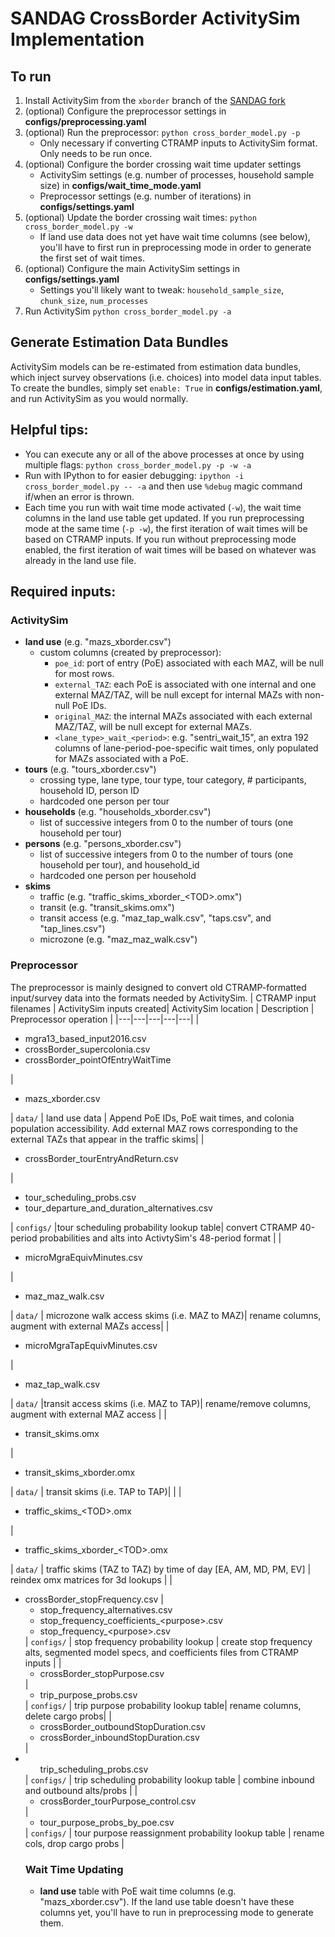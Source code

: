 # SANDAG CrossBorder ActivitySim Implementation

## To run
1. Install ActivitySim from the `xborder` branch of the [SANDAG fork](https://github.com/SANDAG/activitysim/tree/xborder)
2. (optional) Configure the preprocessor settings in **configs/preprocessing.yaml**
3. (optional) Run the preprocessor: `python cross_border_model.py -p`
      - Only necessary if converting CTRAMP inputs to ActivitySim format. Only needs to be run once.
4. (optional) Configure the border crossing wait time updater settings
      - ActivitySim settings (e.g. number of processes, household sample size) in **configs/wait_time_mode.yaml**
      - Preprocessor settings (e.g. number of iterations) in **configs/settings.yaml**
5. (optional) Update the border crossing wait times: `python cross_border_model.py -w`
      - If land use data does not yet have wait time columns (see below), you'll have to first run in preprocessing mode in order to generate the first set of wait times.
6. (optional) Configure the main ActivitySim settings in **configs/settings.yaml**
      - Settings you'll likely want to tweak: `household_sample_size`, `chunk_size`, `num_processes`
7. Run ActivitySim `python cross_border_model.py -a`

## Generate Estimation Data Bundles
ActivitySim models can be re-estimated from estimation data bundles, which inject survey observations (i.e. choices) into model data input tables. To create the bundles, simply set `enable: True` in **configs/estimation.yaml**, and run ActivitySim as you would normally. 


## Helpful tips:
- You can execute any or all of the above processes at once by using multiple flags: `python cross_border_model.py -p -w -a`
- Run with IPython to for easier debugging: `ipython -i cross_border_model.py -- -a` and then use `%debug` magic command if/when an error is thrown.
- Each time you run with wait time mode activated (`-w`), the wait time columns in the land use table get updated. If you run preprocessing mode at the same time (`-p -w`), the first iteration of wait times will be based on CTRAMP inputs. If you run without preprocessing mode enabled, the first iteration of wait times will be based on whatever was already in the land use file.

## Required inputs:

### ActivitySim
 - **land use** (e.g. "mazs_xborder.csv")
    - custom columns (created by preprocessor):
       - `poe_id`: port of entry (PoE) associated with each MAZ, will be null for most rows.
       - `external_TAZ`: each PoE is associated with one internal and one external MAZ/TAZ, will be null except for internal MAZs with non-null PoE IDs.
       - `original_MAZ`: the internal MAZs associated with each external MAZ/TAZ, will be null except for external MAZs.
       - `<lane_type>_wait_<period>`: e.g. "sentri\_wait\_15", an extra 192 columns of lane-period-poe-specific wait times, only populated for MAZs associated with a PoE.
 - **tours** (e.g. "tours_xborder.csv")
    - crossing type, lane type, tour type, tour category, # participants, household ID, person ID
    - hardcoded one person per tour
 - **households** (e.g. "households_xborder.csv")
   - list of successive integers from 0 to the number of tours (one household per tour)
 - **persons** (e.g. "persons_xborder.csv")
    - list of successive integers from 0 to the number of tours (one household per tour), and household_id
    - hardcoded one person per household
 - **skims**
    - traffic (e.g. "traffic_skims_xborder_\<TOD\>.omx")
    - transit (e.g. "transit_skims.omx")
    - transit access (e.g. "maz_tap_walk.csv", "taps.csv", and "tap_lines.csv")
    - microzone (e.g. "maz_maz_walk.csv")

### Preprocessor
The preprocessor is mainly designed to convert old CTRAMP-formatted input/survey data into the formats needed by ActivitySim. 
| CTRAMP input filenames | ActivitySim inputs created| ActivitySim location | Description | Preprocessor operation |
|---|---|---|---|---|
| <ul><li>mgra13_based_input2016.csv</li><li>crossBorder_supercolonia.csv</li><li>crossBorder_pointOfEntryWaitTime</li></ul>  | <ul><li>mazs_xborder.csv</ul></li>  | `data/` | land use data | Append PoE IDs, PoE wait times, and colonia population accessibility. Add external MAZ rows corresponding to the external TAZs that appear in the traffic skims|
| <ul><li>crossBorder_tourEntryAndReturn.csv</ul></li> | <ul><li>tour_scheduling_probs.csv</li><li>tour_departure_and_duration_alternatives.csv</li></ul> | `configs/` |tour scheduling probability lookup table| convert CTRAMP 40-period probabilities and alts into ActivtySim's 48-period format |
|<ul><li>microMgraEquivMinutes.csv </li></ul>| <ul><li>maz_maz_walk.csv</li></ul>| `data/` | microzone walk access skims (i.e. MAZ to MAZ)| rename columns, augment with external MAZs access|
|<ul><li>microMgraTapEquivMinutes.csv</li></ul>| <ul><li>maz_tap_walk.csv</li></ul>| `data/` |transit access skims (i.e. MAZ to TAP)| rename/remove columns, augment with external MAZ access |
| <ul><li>transit_skims.omx </li></ul>| <ul><li>transit_skims_xborder.omx</li></ul>| `data/` | transit skims (i.e. TAP to TAP)|  |
| <ul><li>traffic_skims_\<TOD\>.omx </li></ul>| <ul><li>traffic_skims_xborder_\<TOD\>.omx</li></ul> | `data/` | traffic skims (TAZ to TAZ) by time of day [EA, AM, MD, PM, EV] | reindex omx matrices for 3d lookups |
| <ul><li>crossBorder_stopFrequency.csv | <ul><li>stop_frequency_alternatives.csv</li><li>stop_frequency_coefficients_\<purpose\>.csv</li><li>stop_frequency_\<purpose\>.csv</li></ul> | `configs/` | stop frequency probability lookup | create stop frequency alts, segmented model specs, and coefficients files from CTRAMP inputs |
|<ul><li>crossBorder_stopPurpose.csv</li></ul>|<ul><li>trip_purpose_probs.csv</li></ul>| `configs/` | trip purpose probability lookup table| rename columns, delete cargo probs|
| <ul><li>crossBorder_outboundStopDuration.csv</li><li>crossBorder_inboundStopDuration.csv</li></ul>  | <li><ul>trip_scheduling_probs.csv</li></ul> | `configs/` | trip scheduling probability lookup table | combine inbound and outbound alts/probs |
|<ul><li>crossBorder_tourPurpose_control.csv</li></ul> | <ul><li>tour_purpose_probs_by_poe.csv </li></ul>| `configs/` | tour purpose reassignment probability lookup table | rename cols, drop cargo probs |

### Wait Time Updating
 - **land use** table with PoE wait time columns (e.g. "mazs_xborder.csv"). If the land use table doesn't have these columns yet, you'll have to run in preprocessing mode to generate them.
